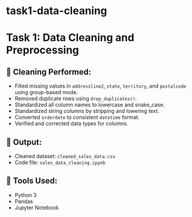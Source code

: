 # task1-data-cleaning
# Task 1: Data Cleaning and Preprocessing

## 🧹 Cleaning Performed:

- Filled missing values in `addressline2`, `state`, `territory`, and `postalcode` using group-based mode.
- Removed duplicate rows using `drop_duplicates()`.
- Standardized all column names to lowercase and snake_case.
- Standardized string columns by stripping and lowering text.
- Converted `orderdate` to consistent `datetime` format.
- Verified and corrected data types for columns.

## 💾 Output:
- Cleaned dataset: `cleaned_sales_data.csv`
- Code file: `sales_data_cleaning.ipynb`

## 🔧 Tools Used:
- Python 3
- Pandas
- Jupyter Notebook
